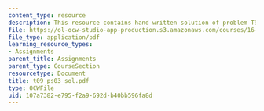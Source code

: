 ```yaml
---
content_type: resource
description: This resource contains hand written solution of problem T9.
file: https://ol-ocw-studio-app-production.s3.amazonaws.com/courses/16-01-unified-engineering-i-ii-iii-iv-fall-2005-spring-2006/107a7382e795f2a9692db40bb596fa8d_t09_ps03_sol.pdf
file_type: application/pdf
learning_resource_types:
- Assignments
parent_title: Assignments
parent_type: CourseSection
resourcetype: Document
title: t09_ps03_sol.pdf
type: OCWFile
uid: 107a7382-e795-f2a9-692d-b40bb596fa8d
---
```

